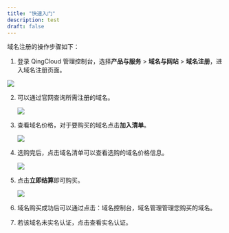 ```yaml
---
title: "快速入门"
description: test
draft: false
---
```




域名注册的操作步骤如下：

1. 登录 QingCloud 管理控制台，选择**产品与服务** > **域名与网站** > **域名注册**，进入域名注册页面。

![](../../_images/dn_service.png)

2. 可以通过官网查询所需注册的域名。

   ![](../../_images/site_search.png)

3. 查看域名价格，对于要购买的域名点击**加入清单**。

   ![](../../_images/dn_selection.png)

4. 选购完后，点击域名清单可以查看选购的域名价格信息。

   ![](../../_images/dn_shopping_cart.png)

5. 点击**立即结算**即可购买。

   ![](../../_images/dn_purchase.png)

6. 域名购买成功后可以通过点击：域名控制台，域名管理管理您购买的域名。

7. 若该域名未实名认证，点击查看实名认证。